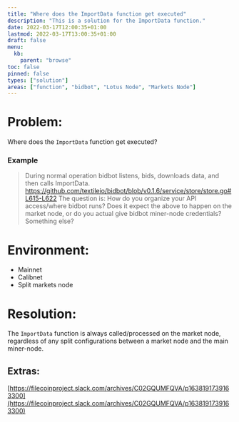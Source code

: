 ```yaml
---
title: "Where does the ImportData function get executed"
description: "This is a solution for the ImportData function."
date: 2022-03-17T12:00:35+01:00
lastmod: 2022-03-17T13:00:35+01:00
draft: false
menu:
  kb:
    parent: "browse"
toc: false
pinned: false
types: ["solution"]
areas: ["function", "bidbot", "Lotus Node", "Markets Node"]
---
```


# Problem:

Where does the `ImportData` function get executed? 

### Example 

>During normal operation bidbot listens, bids, downloads data, and then calls ImportData. https://github.com/textileio/bidbot/blob/v0.1.6/service/store/store.go#L615-L622
The question is: How do you organize your API access/where bidbot runs?
Does it expect the above to happen on the market node, or do you actual give bidbot miner-node credentials? Something else?

# Environment:

* Mainnet 
* Calibnet 
* Split markets node


# Resolution:

The `ImportData` function is always called/processed on the market node, regardless of any split configurations between a market node and the main miner-node. 


## Extras:

[https://filecoinproject.slack.com/archives/C02GQUMFQVA/p1638191739163300](https://filecoinproject.slack.com/archives/C02GQUMFQVA/p1638191739163300)
